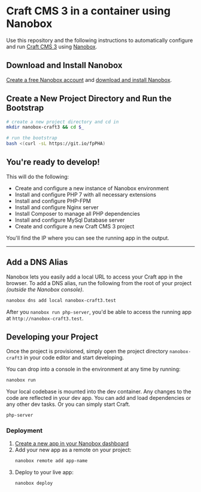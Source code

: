 # Craft CMS 3 in a container using Nanobox

Use this repository and the following instructions to automatically configure and run [Craft CMS 3](https://craftcms.com/) using [Nanobox](https://nanobox.io).

## Download and Install Nanobox

[Create a free Nanobox account](https://dashboard.nanobox.io/users/register) and [download and install Nanobox](https://dashboard.nanobox.io/download).

## Create a New Project Directory and Run the Bootstrap

```bash
# create a new project directory and cd in
mkdir nanobox-craft3 && cd $_

# run the bootstrap
bash <(curl -sL https://git.io/fpPHA)
```

## You're ready to develop!

This will do the following:

- Create and configure a new instance of Nanobox environment
- Install and configure PHP 7 with all necessary extensions
- Install and configure PHP-FPM
- Install and configure Nginx server
- Install Composer to manage all PHP dependencies
- Install and configure MySql Database server
- Create and configure a new Craft CMS 3 project

You'll find the IP where you can see the running app in the output.

---

## Add a DNS Alias

Nanobox lets you easily add a local URL to access your Craft app in the browser. To add a DNS alias, run the following from the root of your project _(outside the Nanobox console)_.

```bash
nanobox dns add local nanobox-craft3.test
```

After you `nanobox run php-server`, you'd be able to access the running app at `http://nanobox-craft3.test`.

## Developing your Project

Once the project is provisioned, simply open the project directory `nanobox-craft3` in your code editor and start developing.

You can drop into a console in the environment at any time by running:

```bash
nanobox run
```

Your local codebase is mounted into the dev container. Any changes to the code are reflected in your dev app. You can add and load dependencies or any other dev tasks. Or you can simply start Craft.

```bash
php-server
```

### Deployment

1. [Create a new app in your Nanobox dashboard](https://docs.nanobox.io/workflow/launch-app/)
2. Add your new app as a remote on your project:
    ```bash
    nanobox remote add app-name
    ```
3. Deploy to your live app:
    ```bash
    nanobox deploy
    ```
